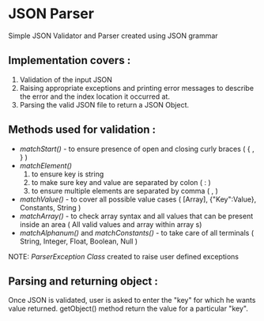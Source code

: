 # JSON Parser

Simple JSON Validator and Parser created using JSON grammar

## Implementation covers :

1. Validation of the input JSON
2. Raising appropriate exceptions and printing error messages to describe the error and the index location it occurred at.
3. Parsing the valid JSON file to return a JSON Object.


## Methods used for validation :

* *matchStart()* - to ensure presence of open and closing curly braces ( { , } )
* *matchElement()* 
	1. to ensure key is string 
	2. to make sure key and value are separated by colon ( : )
	3. to ensure multiple elements are separated by comma ( , )
* *matchValue()* - to cover all possible value cases ( [Array], {"Key":Value}, Constants, String )
* *matchArray()* - to check array syntax and all values that can be present inside an area ( All valid values and array within array s)
* *matchAlphanum()* and *matchConstants()* - to take care of all terminals ( String, Integer, Float, Boolean, Null )

NOTE: *ParserException Class* created to raise user defined exceptions

## Parsing and returning object :

Once JSON is validated, user is asked to enter the "key" for which he wants value returned.
getObject() method return the value for a particular "key".


